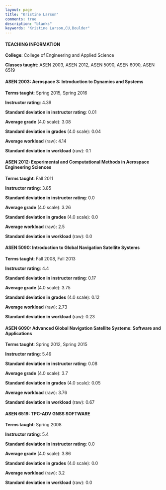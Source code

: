 ```yaml
---
layout: page
title: "Kristine Larson" 
comments: true
description: "blanks"
keywords: "Kristine Larson,CU,Boulder"
---
```

<head>
<script src="https://ajax.googleapis.com/ajax/libs/jquery/2.1.3/jquery.min.js"></script>
<script src="https://dl.dropboxusercontent.com/s/pc42nxpaw1ea4o9/highcharts.js?dl=0"></script>
<!-- <script src="../assets/js/highcharts.js"></script> -->
<style type="text/css">@font-face {
	font-family: "Bebas Neue";
	src: url(https://www.filehosting.org/file/details/544349/BebasNeue Regular.otf) format("opentype");
	}
	h1.Bebas { 
		font-family: "Bebas Neue", Verdana, Tahoma;
	}
</style>
</head>
	   
#### TEACHING INFORMATION

**College**: College of Engineering and Applied Science

**Classes taught**: ASEN 2003, ASEN 2012, ASEN 5090, ASEN 6090, ASEN 6519

#### ASEN 2003: Aerospace 3: Introduction to Dynamics and Systems

**Terms taught**: Spring 2015, Spring 2016

**Instructor rating**: 4.39

**Standard deviation in instructor rating**: 0.01

**Average grade** (4.0 scale): 3.08

**Standard deviation in grades** (4.0 scale): 0.04

**Average workload** (raw): 4.14

**Standard deviation in workload** (raw): 0.1

#### ASEN 2012: Experimental and Computational Methods in Aerospace Engineering Sciences

**Terms taught**: Fall 2011

**Instructor rating**: 3.85

**Standard deviation in instructor rating**: 0.0

**Average grade** (4.0 scale): 3.26

**Standard deviation in grades** (4.0 scale): 0.0

**Average workload** (raw): 2.5

**Standard deviation in workload** (raw): 0.0

#### ASEN 5090: Introduction to Global Navigation Satellite Systems

**Terms taught**: Fall 2008, Fall 2013

**Instructor rating**: 4.4

**Standard deviation in instructor rating**: 0.17

**Average grade** (4.0 scale): 3.75

**Standard deviation in grades** (4.0 scale): 0.12

**Average workload** (raw): 2.73

**Standard deviation in workload** (raw): 0.23

#### ASEN 6090: Advanced Global Navigation Satellite Systems: Software and Applications

**Terms taught**: Spring 2012, Spring 2015

**Instructor rating**: 5.49

**Standard deviation in instructor rating**: 0.08

**Average grade** (4.0 scale): 3.7

**Standard deviation in grades** (4.0 scale): 0.05

**Average workload** (raw): 3.76

**Standard deviation in workload** (raw): 0.67

#### ASEN 6519: TPC-ADV GNSS SOFTWARE

**Terms taught**: Spring 2008

**Instructor rating**: 5.4

**Standard deviation in instructor rating**: 0.0

**Average grade** (4.0 scale): 3.86

**Standard deviation in grades** (4.0 scale): 0.0

**Average workload** (raw): 3.2

**Standard deviation in workload** (raw): 0.0

